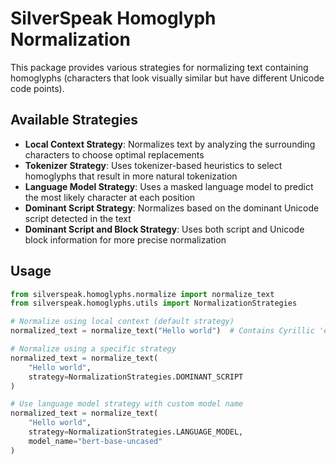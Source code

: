 # SilverSpeak Homoglyph Normalization

This package provides various strategies for normalizing text containing homoglyphs (characters that look visually similar but have different Unicode code points).

## Available Strategies

- **Local Context Strategy**: Normalizes text by analyzing the surrounding characters to choose optimal replacements
- **Tokenizer Strategy**: Uses tokenizer-based heuristics to select homoglyphs that result in more natural tokenization
- **Language Model Strategy**: Uses a masked language model to predict the most likely character at each position
- **Dominant Script Strategy**: Normalizes based on the dominant Unicode script detected in the text
- **Dominant Script and Block Strategy**: Uses both script and Unicode block information for more precise normalization

## Usage

```python
from silverspeak.homoglyphs.normalize import normalize_text
from silverspeak.homoglyphs.utils import NormalizationStrategies

# Normalize using local context (default strategy)
normalized_text = normalize_text("Hеllo wоrld")  # Contains Cyrillic 'е' and 'о'

# Normalize using a specific strategy
normalized_text = normalize_text(
    "Hеllo wоrld", 
    strategy=NormalizationStrategies.DOMINANT_SCRIPT
)

# Use language model strategy with custom model name
normalized_text = normalize_text(
    "Hеllo wоrld",
    strategy=NormalizationStrategies.LANGUAGE_MODEL,
    model_name="bert-base-uncased"
)
```
